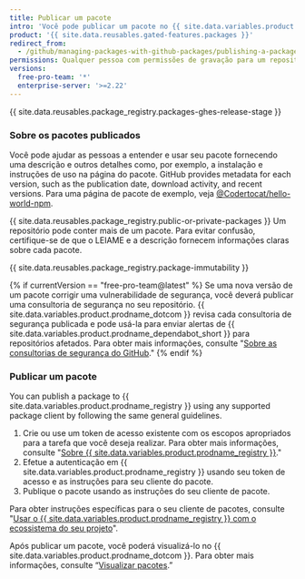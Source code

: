 ```yaml
---
title: Publicar um pacote
intro: 'Você pode publicar um pacote no {{ site.data.variables.product.prodname_registry }} para disponibilizar o pacote para que outros façam download e reutilizem.'
product: '{{ site.data.reusables.gated-features.packages }}'
redirect_from:
  - /github/managing-packages-with-github-packages/publishing-a-package
permissions: Qualquer pessoa com permissões de gravação para um repositório pode publicar um pacote nesse repositório.
versions:
  free-pro-team: '*'
  enterprise-server: '>=2.22'
---
```


{{ site.data.reusables.package_registry.packages-ghes-release-stage }}

### Sobre os pacotes publicados

Você pode ajudar as pessoas a entender e usar seu pacote fornecendo uma descrição e outros detalhes como, por exemplo, a instalação e instruções de uso na página do pacote. GitHub provides metadata for each version, such as the publication date, download activity, and recent versions. Para uma página de pacote de exemplo, veja [@Codertocat/hello-world-npm](https://github.com/Codertocat/hello-world-npm/packages/10696?version=1.0.1).

{{ site.data.reusables.package_registry.public-or-private-packages }} Um repositório pode conter mais de um pacote. Para evitar confusão, certifique-se de que o LEIAME e a descrição fornecem informações claras sobre cada pacote.

{{ site.data.reusables.package_registry.package-immutability }}

{% if currentVersion == "free-pro-team@latest" %}
Se uma nova versão de um pacote corrigir uma vulnerabilidade de segurança, você deverá publicar uma consultoria de segurança no seu repositório. {{ site.data.variables.product.prodname_dotcom }} revisa cada consultoria de segurança publicada e pode usá-la para enviar alertas de {{ site.data.variables.product.prodname_dependabot_short }} para repositórios afetados. Para obter mais informações, consulte "[Sobre as consultorias de segurança do GitHub](/github/managing-security-vulnerabilities/about-github-security-advisories)."
{% endif %}

### Publicar um pacote

You can publish a package to {{ site.data.variables.product.prodname_registry }} using any supported package client by following the same general guidelines.

1. Crie ou use um token de acesso existente com os escopos apropriados para a tarefa que você deseja realizar. Para obter mais informações, consulte "[Sobre {{ site.data.variables.product.prodname_registry }}](/packages/publishing-and-managing-packages/about-github-packages#authenticating-to-github-packages)."
2. Efetue a autenticação em {{ site.data.variables.product.prodname_registry }} usando seu token de acesso e as instruções para seu cliente do pacote.
3. Publique o pacote usando as instruções do seu cliente de pacote.

Para obter instruções específicas para o seu cliente de pacotes, consulte "[Usar o {{ site.data.variables.product.prodname_registry }} com o ecossistema do seu projeto](/packages/using-github-packages-with-your-projects-ecosystem)".

Após publicar um pacote, você poderá visualizá-lo no {{ site.data.variables.product.prodname_dotcom }}. Para obter mais informações, consulte “[Visualizar pacotes](/packages/publishing-and-managing-packages/viewing-packages).”
